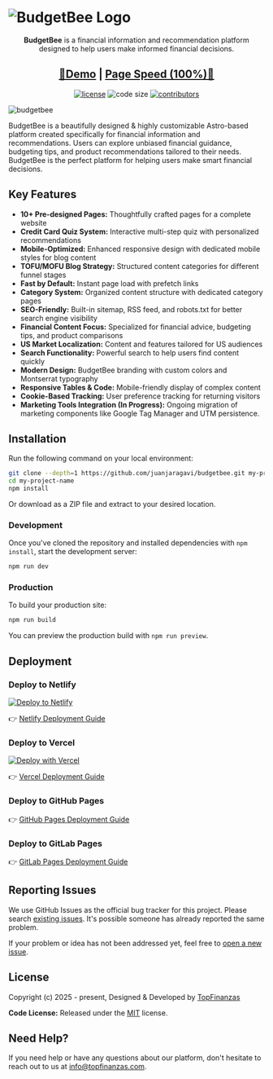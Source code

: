 # ![BudgetBee Logo](https://media.topfinanzas.com/budgetbee/images/logo.png)

<p align=center><b>BudgetBee</b> is a financial information and recommendation platform designed to help users make informed financial decisions.
</p>

<h2 align="center"> <a target="_blank" href="https://budgetbeepro.com/" rel="nofollow">👀Demo</a> | <a  target="_blank" href="https://pagespeed.web.dev/report?url=https%3A%2F%2Fbudgetbeepro.com%2F&form_factor=desktop">Page Speed (100%)🚀</a>
</h2>

<p align=center>
  <a href="https://github.com/juanjaragavi/budgetbee/blob/main/LICENSE">
    <img src="https://img.shields.io/github/license/juanjaragavi/budgetbee" alt="license"></a>

  <img src="https://img.shields.io/github/languages/code-size/juanjaragavi/budgetbee" alt="code size">

  <a href="https://github.com/juanjaragavi/budgetbee/graphs/contributors">
    <img src="https://img.shields.io/github/contributors/juanjaragavi/budgetbee" alt="contributors"></a>
</p>

![budgetbee](https://media.topfinanzas.com/budgetbee/images/og-image.png)

BudgetBee is a beautifully designed & highly customizable Astro-based platform created specifically for financial information and recommendations. Users can explore unbiased financial guidance, budgeting tips, and product recommendations tailored to their needs. BudgetBee is the perfect platform for helping users make smart financial decisions.

## Key Features

- **10+ Pre-designed Pages:** Thoughtfully crafted pages for a complete website
- **Credit Card Quiz System:** Interactive multi-step quiz with personalized recommendations
- **Mobile-Optimized:** Enhanced responsive design with dedicated mobile styles for blog content
- **TOFU/MOFU Blog Strategy:** Structured content categories for different funnel stages
- **Fast by Default:** Instant page load with prefetch links
- **Category System:** Organized content structure with dedicated category pages
- **SEO-Friendly:** Built-in sitemap, RSS feed, and robots.txt for better search engine visibility
- **Financial Content Focus:** Specialized for financial advice, budgeting tips, and product comparisons
- **US Market Localization:** Content and features tailored for US audiences
- **Search Functionality:** Powerful search to help users find content quickly
- **Modern Design:** BudgetBee branding with custom colors and Montserrat typography
- **Responsive Tables & Code:** Mobile-friendly display of complex content
- **Cookie-Based Tracking:** User preference tracking for returning visitors
- **Marketing Tools Integration (In Progress):** Ongoing migration of marketing components like Google Tag Manager and UTM persistence.

## Installation

Run the following command on your local environment:

```bash
git clone --depth=1 https://github.com/juanjaragavi/budgetbee.git my-project-name
cd my-project-name
npm install
```

Or download as a ZIP file and extract to your desired location.

### Development

Once you've cloned the repository and installed dependencies with `npm install`, start the development server:

```bash
npm run dev
```

### Production

To build your production site:

```bash
npm run build
```

You can preview the production build with `npm run preview`.

## Deployment

### Deploy to Netlify

<a href="https://app.netlify.com/start/deploy?repository=https://github.com/juanjaragavi/budgetbee" target="_blank"><img src="https://www.netlify.com/img/deploy/button.svg" alt="Deploy to Netlify"></a>

👉 [Netlify Deployment Guide](https://docs.netlify.com/site-deploys/create-deploys/)

### Deploy to Vercel

[![Deploy with Vercel](https://vercel.com/button)](https://vercel.com/new/clone?repository-url=https://github.com/juanjaragavi/budgetbee)

👉 [Vercel Deployment Guide](https://vercel.com/docs)

### Deploy to GitHub Pages

👉 [GitHub Pages Deployment Guide](https://docs.astro.build/en/guides/deploy/github/)

### Deploy to GitLab Pages

👉 [GitLab Pages Deployment Guide](https://docs.astro.build/en/guides/deploy/gitlab/)

## Reporting Issues

We use GitHub Issues as the official bug tracker for this project. Please search [existing issues](https://github.com/juanjaragavi/budgetbee/issues). It's possible someone has already reported the same problem.

If your problem or idea has not been addressed yet, feel free to [open a new issue](https://github.com/juanjaragavi/budgetbee/issues).

## License

Copyright (c) 2025 - present, Designed & Developed by [TopFinanzas](https://topfinanzas.com)

**Code License:** Released under the [MIT](https://github.com/juanjaragavi/budgetbee/blob/main/LICENSE) license.

## Need Help?

If you need help or have any questions about our platform, don't hesitate to reach out to us at [info@topfinanzas.com](mailto:info@topfinanzas.com).
